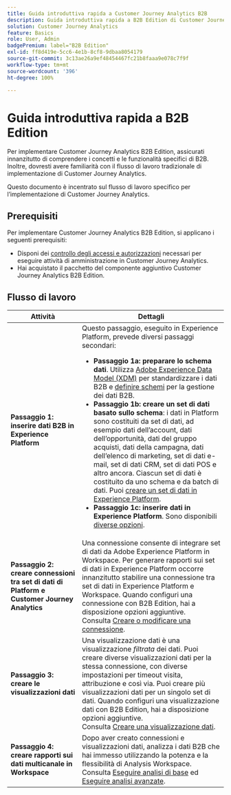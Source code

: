 ```yaml
---
title: Guida introduttiva rapida a Customer Journey Analytics B2B
description: Guida introduttiva rapida a B2B Edition di Customer Journey Analytics.
solution: Customer Journey Analytics
feature: Basics
role: User, Admin
badgePremium: label="B2B Edition"
exl-id: ff8d419e-5cc6-4e1b-8cf8-9dbaa8054179
source-git-commit: 3c13ae26a9ef48454467fc21b8faaa9e078c7f9f
workflow-type: tm+mt
source-wordcount: '396'
ht-degree: 100%

---
```



# Guida introduttiva rapida a B2B Edition

Per implementare Customer Journey Analytics B2B Edition, assicurati innanzitutto di comprendere i concetti e le funzionalità specifici di B2B. Inoltre, dovresti avere familiarità con il flusso di lavoro tradizionale di implementazione di Customer Journey Analytics.

Questo documento è incentrato sul flusso di lavoro specifico per l’implementazione di Customer Journey Analytics.

## Prerequisiti

Per implementare Customer Journey Analytics B2B Edition, si applicano i seguenti prerequisiti:

* Disponi dei [controllo degli accessi e autorizzazioni](/help/technotes/access-control.md) necessari per eseguire attività di amministrazione in Customer Journey Analytics.
* Hai acquistato il pacchetto del componente aggiuntivo Customer Journey Analytics B2B Edition.


## Flusso di lavoro

| Attività | Dettagli |
| --- | --- |
| **Passaggio 1: inserire dati B2B in Experience Platform** | Questo passaggio, eseguito in Experience Platform, prevede diversi passaggi secondari:<ul><li>**Passaggio 1a: preparare lo schema dati**. Utilizza [Adobe Experience Data Model (XDM)](https://experienceleague.adobe.com/it/docs/experience-platform/xdm/home.html?lang=it) per standardizzare i dati B2B e [definire schemi](https://experienceleague.adobe.com/it/docs/experience-platform/rtcdp/schemas/b2b) per la gestione dei dati B2B.</li><li>**Passaggio 1b: creare un set di dati basato sullo schema**: i dati in Platform sono costituiti da set di dati, ad esempio dati dell’account, dati dell’opportunità, dati del gruppo acquisti, dati della campagna, dati dell’elenco di marketing, set di dati e-mail, set di dati CRM, set di dati POS e altro ancora. Ciascun set di dati è costituito da uno schema e da batch di dati. Puoi [creare un set di dati in Experience Platform](https://experienceleague.adobe.com/docs/platform-learn/getting-started-for-data-architects-and-data-engineers/create-datasets.html?lang=it).</li><li>**Passaggio 1c: inserire dati in Experience Platform**. Sono disponibili [diverse opzioni](https://experienceleague.adobe.com/it/docs/experience-platform/ingestion/home).</li></ul> |
| **Passaggio 2: creare connessioni tra set di dati di Platform e Customer Journey Analytics** | Una connessione consente di integrare set di dati da Adobe Experience Platform in Workspace. Per generare rapporti sui set di dati in Experience Platform occorre innanzitutto stabilire una connessione tra set di dati in Experience Platform e Workspace. Quando configuri una connessione con B2B Edition, hai a disposizione opzioni aggiuntive. <br>Consulta [Creare o modificare una connessione](/help/connections/create-connection.md). |
| **Passaggio 3: creare le visualizzazioni dati** | Una visualizzazione dati è una visualizzazione *filtrata* dei dati. Puoi creare diverse visualizzazioni dati per la stessa connessione, con diverse impostazioni per timeout visita, attribuzione e così via. Puoi creare più visualizzazioni dati per un singolo set di dati. Quando configuri una visualizzazione dati con B2B Edition, hai a disposizione opzioni aggiuntive.<br>Consulta [Creare una visualizzazione dati](/help/data-views/create-dataview.md). |
| **Passaggio 4: creare rapporti sui dati multicanale in Workspace** | Dopo aver creato connessioni e visualizzazioni dati, analizza i dati B2B che hai immesso utilizzando la potenza e la flessibilità di Analysis Workspace.<br>Consulta [Eseguire analisi di base](/help/analysis-workspace/perform-basic-analysis.md) ed [Eseguire analisi avanzate](/help/analysis-workspace/perform-adv-analysis.md). |

<!--

## Use Case

The [B2B Use Case ](../data-ingestion/data-ingestion.md) document provides an example use case on how to implement Customer  Journey Analytics B2B Edition.

-->